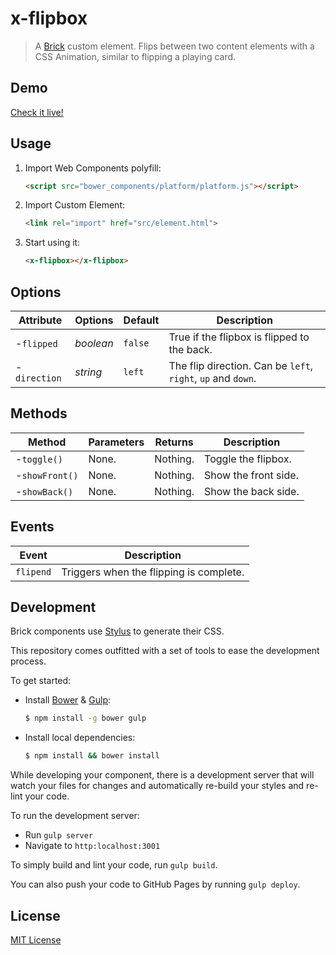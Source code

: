 # x-flipbox

> A [Brick](https://github.com/mozilla/brick/) custom element.
> Flips between two content elements with a CSS Animation, similar to flipping a playing card.

## Demo

[Check it live!](http://dotch.github.io/x-flipbox)

## Usage

1. Import Web Components polyfill:

    ```html
    <script src="bower_components/platform/platform.js"></script>
    ```

2. Import Custom Element:

    ```html
    <link rel="import" href="src/element.html">
    ```

3. Start using it:

    ```html
    <x-flipbox></x-flipbox>
    ```

## Options

Attribute     | Options    | Default     | Description
---           | ---        | ---         | ---
-`flipped`    | *boolean*  | `false`     | True if the flipbox is flipped to the back.
-`direction`  | *string*   | `left`      | The flip direction. Can be `left`, `right`, `up` and `down`.

## Methods

Method        | Parameters   | Returns     | Description
---           | ---          | ---         | ---
-`toggle()`   | None.        | Nothing.    | Toggle the flipbox.
-`showFront()`| None.        | Nothing.    | Show the front side.
-`showBack()` | None.        | Nothing.    | Show the back side.

## Events

Event         | Description
---           | ---
`flipend`     | Triggers when the flipping is complete.

## Development

Brick components use [Stylus](http://learnboost.github.com/stylus/) to generate their CSS.

This repository comes outfitted with a set of tools to ease the development process.

To get started:

* Install [Bower](http://bower.io/) & [Gulp](http://gulpjs.com/):

    ```sh
    $ npm install -g bower gulp
    ```

* Install local dependencies:

    ```sh
    $ npm install && bower install
    ```

While developing your component, there is a development server that will watch your files for changes and automatically re-build your styles and re-lint your code.

To run the development server:

* Run `gulp server`
* Navigate to `http:localhost:3001`

To simply build and lint your code, run `gulp build`.

You can also push your code to GitHub Pages by running `gulp deploy`.

## License

[MIT License](http://opensource.org/licenses/MIT)
